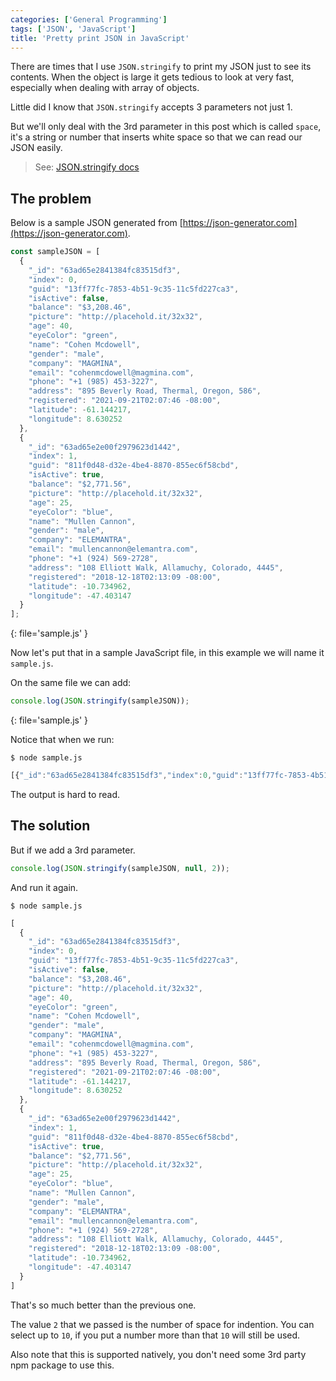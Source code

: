 ```yaml
---
categories: ['General Programming']
tags: ['JSON', 'JavaScript']
title: 'Pretty print JSON in JavaScript'
---
```

There are times that I use `JSON.stringify` to print my JSON just to see its contents. When the object is large it gets tedious to look at very fast, especially when dealing with array of objects.

Little did I know that `JSON.stringify` accepts 3 parameters not just 1.

But we'll only deal with the 3rd parameter in this post which is called `space`, it's a string or number that inserts white space so that we can read our JSON easily.

> See: [JSON.stringify docs](https://developer.mozilla.org/en-US/docs/Web/JavaScript/Reference/Global_Objects/JSON/stringify)

## The problem
Below is a sample JSON generated from [https://json-generator.com](https://json-generator.com).
```js
const sampleJSON = [
  {
    "_id": "63ad65e2841384fc83515df3",
    "index": 0,
    "guid": "13ff77fc-7853-4b51-9c35-11c5fd227ca3",
    "isActive": false,
    "balance": "$3,208.46",
    "picture": "http://placehold.it/32x32",
    "age": 40,
    "eyeColor": "green",
    "name": "Cohen Mcdowell",
    "gender": "male",
    "company": "MAGMINA",
    "email": "cohenmcdowell@magmina.com",
    "phone": "+1 (985) 453-3227",
    "address": "895 Beverly Road, Thermal, Oregon, 586",
    "registered": "2021-09-21T02:07:46 -08:00",
    "latitude": -61.144217,
    "longitude": 8.630252
  },
  {
    "_id": "63ad65e2e00f2979623d1442",
    "index": 1,
    "guid": "811f0d48-d32e-4be4-8870-855ec6f58cbd",
    "isActive": true,
    "balance": "$2,771.56",
    "picture": "http://placehold.it/32x32",
    "age": 25,
    "eyeColor": "blue",
    "name": "Mullen Cannon",
    "gender": "male",
    "company": "ELEMANTRA",
    "email": "mullencannon@elemantra.com",
    "phone": "+1 (924) 569-2728",
    "address": "108 Elliott Walk, Allamuchy, Colorado, 4445",
    "registered": "2018-12-18T02:13:09 -08:00",
    "latitude": -10.734962,
    "longitude": -47.403147
  }
];
```
{: file='sample.js' }

Now let's put that in a sample JavaScript file, in this example we will name it `sample.js`.

On the same file we can add:
```js
console.log(JSON.stringify(sampleJSON));
```
{: file='sample.js' }

Notice that when we run:
```console
$ node sample.js
```

```js
[{"_id":"63ad65e2841384fc83515df3","index":0,"guid":"13ff77fc-7853-4b51-9c35-11c5fd227ca3","isActive":false,"balance":"$3,208.46","picture":"http://placehold.it/32x32","age":40,"eyeColor":"green","name":"Cohen Mcdowell","gender":"male","company":"MAGMINA","email":"cohenmcdowell@magmina.com","phone":"+1 (985) 453-3227","address":"895 Beverly Road, Thermal, Oregon, 586","registered":"2021-09-21T02:07:46 -08:00","latitude":-61.144217,"longitude":8.630252},{"_id":"63ad65e2e00f2979623d1442","index":1,"guid":"811f0d48-d32e-4be4-8870-855ec6f58cbd","isActive":true,"balance":"$2,771.56","picture":"http://placehold.it/32x32","age":25,"eyeColor":"blue","name":"Mullen Cannon","gender":"male","company":"ELEMANTRA","email":"mullencannon@elemantra.com","phone":"+1 (924) 569-2728","address":"108 Elliott Walk, Allamuchy, Colorado, 4445","registered":"2018-12-18T02:13:09 -08:00","latitude":-10.734962,"longitude":-47.403147}]
```

The output is hard to read.

## The solution

But if we add a 3rd parameter.
```js
console.log(JSON.stringify(sampleJSON, null, 2));
```

And run it again.
```console
$ node sample.js
```

```js
[
  {
    "_id": "63ad65e2841384fc83515df3",
    "index": 0,
    "guid": "13ff77fc-7853-4b51-9c35-11c5fd227ca3",
    "isActive": false,
    "balance": "$3,208.46",
    "picture": "http://placehold.it/32x32",
    "age": 40,
    "eyeColor": "green",
    "name": "Cohen Mcdowell",
    "gender": "male",
    "company": "MAGMINA",
    "email": "cohenmcdowell@magmina.com",
    "phone": "+1 (985) 453-3227",
    "address": "895 Beverly Road, Thermal, Oregon, 586",
    "registered": "2021-09-21T02:07:46 -08:00",
    "latitude": -61.144217,
    "longitude": 8.630252
  },
  {
    "_id": "63ad65e2e00f2979623d1442",
    "index": 1,
    "guid": "811f0d48-d32e-4be4-8870-855ec6f58cbd",
    "isActive": true,
    "balance": "$2,771.56",
    "picture": "http://placehold.it/32x32",
    "age": 25,
    "eyeColor": "blue",
    "name": "Mullen Cannon",
    "gender": "male",
    "company": "ELEMANTRA",
    "email": "mullencannon@elemantra.com",
    "phone": "+1 (924) 569-2728",
    "address": "108 Elliott Walk, Allamuchy, Colorado, 4445",
    "registered": "2018-12-18T02:13:09 -08:00",
    "latitude": -10.734962,
    "longitude": -47.403147
  }
]
```

That's so much better than the previous one.

The value `2` that we passed is the number of space for indention. You can select up to `10`, if you put a number more than that `10` will still be used.

Also note that this is supported natively, you don't need some 3rd party npm package to use this.
